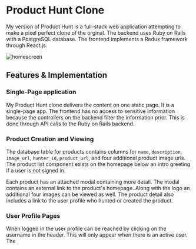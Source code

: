 # Product Hunt Clone

[heroku]: https://myproducthunt.herokuapp.com/#/

My version of Product Hunt is a full-stack web application attempting to make a pixel perfect clone of the orginal. The backend uses Ruby on Rails with a PostgreSQL database. The frontend implements a Redux framework through React.js.

![homescreen](http://res.cloudinary.com/dbyoymbpd/image/upload/c_scale,w_1366/v1501261154/Screen_Shot_2017-07-28_at_9.58.12_AM_waegtc.png)

## Features & Implementation

### Single-Page application

My Product Hunt clone delivers the content on one static page. It is a single-page app. The frontend has no access to sensitive information because the controllers on the backend filter the information prior. This is done through API calls to the Ruby on Rails backend.

### Product Creation and Viewing


The database table for products contains columns for `name`, `description`,
`image_url`, `hunter_id`, `product_url`, and four additional product image urls. The product list component exists on the homepage below an intro greeting if a user is not signed in.

Each product has an attached modal containing more detail. The modal contains an external link to the product's homepage. Along with the logo an additional four images can be viewed as well. The product detail also includes a link to the user profile who hunted or created the product.

### User Profile Pages

When logged in the user profile can be reached by clicking on the username in the header. This will only appear when there is an active user. The
